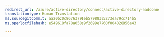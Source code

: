 ```yaml
---
redirect_url: /azure/active-directory/connect/active-directory-aadconnectsync-implement-password-synchronization
translationtype: Human Translation
ms.sourcegitcommit: aa20b20c86763791eb579883b5273ea79cc714b5
ms.openlocfilehash: e549618fa78a058e9f2699e7560f004828856a43

---
```




<!--HONumber=Feb17_HO1-->



